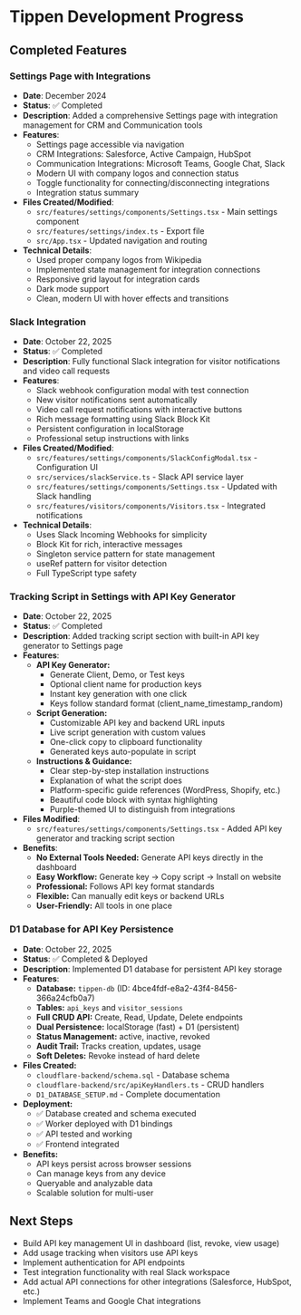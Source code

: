 # Tippen Development Progress

## Completed Features

### Settings Page with Integrations
- **Date**: December 2024
- **Status**: ✅ Completed
- **Description**: Added a comprehensive Settings page with integration management for CRM and Communication tools
- **Features**:
  - Settings page accessible via navigation
  - CRM Integrations: Salesforce, Active Campaign, HubSpot
  - Communication Integrations: Microsoft Teams, Google Chat, Slack
  - Modern UI with company logos and connection status
  - Toggle functionality for connecting/disconnecting integrations
  - Integration status summary
- **Files Created/Modified**:
  - `src/features/settings/components/Settings.tsx` - Main settings component
  - `src/features/settings/index.ts` - Export file
  - `src/App.tsx` - Updated navigation and routing
- **Technical Details**:
  - Used proper company logos from Wikipedia
  - Implemented state management for integration connections
  - Responsive grid layout for integration cards
  - Dark mode support
  - Clean, modern UI with hover effects and transitions

### Slack Integration
- **Date**: October 22, 2025
- **Status**: ✅ Completed
- **Description**: Fully functional Slack integration for visitor notifications and video call requests
- **Features**:
  - Slack webhook configuration modal with test connection
  - New visitor notifications sent automatically
  - Video call request notifications with interactive buttons
  - Rich message formatting using Slack Block Kit
  - Persistent configuration in localStorage
  - Professional setup instructions with links
- **Files Created/Modified**:
  - `src/features/settings/components/SlackConfigModal.tsx` - Configuration UI
  - `src/services/slackService.ts` - Slack API service layer
  - `src/features/settings/components/Settings.tsx` - Updated with Slack handling
  - `src/features/visitors/components/Visitors.tsx` - Integrated notifications
- **Technical Details**:
  - Uses Slack Incoming Webhooks for simplicity
  - Block Kit for rich, interactive messages
  - Singleton service pattern for state management
  - useRef pattern for visitor detection
  - Full TypeScript type safety

### Tracking Script in Settings with API Key Generator
- **Date**: October 22, 2025
- **Status**: ✅ Completed
- **Description**: Added tracking script section with built-in API key generator to Settings page
- **Features**:
  - **API Key Generator:**
    - Generate Client, Demo, or Test keys
    - Optional client name for production keys
    - Instant key generation with one click
    - Keys follow standard format (client_name_timestamp_random)
  - **Script Generation:**
    - Customizable API key and backend URL inputs
    - Live script generation with custom values
    - One-click copy to clipboard functionality
    - Generated keys auto-populate in script
  - **Instructions & Guidance:**
    - Clear step-by-step installation instructions
    - Explanation of what the script does
    - Platform-specific guide references (WordPress, Shopify, etc.)
    - Beautiful code block with syntax highlighting
    - Purple-themed UI to distinguish from integrations
- **Files Modified**:
  - `src/features/settings/components/Settings.tsx` - Added API key generator and tracking script section
- **Benefits**:
  - **No External Tools Needed:** Generate API keys directly in the dashboard
  - **Easy Workflow:** Generate key → Copy script → Install on website
  - **Professional:** Follows API key format standards
  - **Flexible:** Can manually edit keys or backend URLs
  - **User-Friendly:** All tools in one place

### D1 Database for API Key Persistence
- **Date**: October 22, 2025
- **Status**: ✅ Completed & Deployed
- **Description**: Implemented D1 database for persistent API key storage
- **Features**:
  - **Database:** `tippen-db` (ID: 4bce4fdf-e8a2-43f4-8456-366a24cfb0a7)
  - **Tables:** `api_keys` and `visitor_sessions`
  - **Full CRUD API:** Create, Read, Update, Delete endpoints
  - **Dual Persistence:** localStorage (fast) + D1 (persistent)
  - **Status Management:** active, inactive, revoked
  - **Audit Trail:** Tracks creation, updates, usage
  - **Soft Deletes:** Revoke instead of hard delete
- **Files Created:**
  - `cloudflare-backend/schema.sql` - Database schema
  - `cloudflare-backend/src/apiKeyHandlers.ts` - CRUD handlers
  - `D1_DATABASE_SETUP.md` - Complete documentation
- **Deployment:**
  - ✅ Database created and schema executed
  - ✅ Worker deployed with D1 bindings
  - ✅ API tested and working
  - ✅ Frontend integrated
- **Benefits:**
  - API keys persist across browser sessions
  - Can manage keys from any device
  - Queryable and analyzable data
  - Scalable solution for multi-user

## Next Steps
- Build API key management UI in dashboard (list, revoke, view usage)
- Add usage tracking when visitors use API keys
- Implement authentication for API endpoints
- Test integration functionality with real Slack workspace
- Add actual API connections for other integrations (Salesforce, HubSpot, etc.)
- Implement Teams and Google Chat integrations
